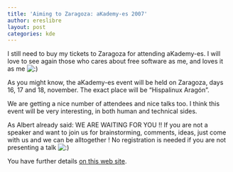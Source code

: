 ```yaml
---
title: 'Aiming to Zaragoza: aKademy-es 2007'
author: ereslibre
layout: post
categories: kde
---
```

I still need to buy my tickets to Zaragoza for attending aKademy-es. I will love to see again those who cares about free software as me, and loves it as me ![:)][1] 

 [1]: http://blog.ereslibre.es/wp-includes/images/smilies/icon_smile.gif

As you might know, the aKademy-es event will be held on Zaragoza, days 16, 17 and 18, november. The exact place will be “Hispalinux Aragón”.

We are getting a nice number of attendees and nice talks too. I think this event will be very interesting, in both human and technical sides.

As Albert already said: WE ARE WAITING FOR YOU !! If you are not a speaker and want to join us for brainstorming, comments, ideas, just come with us and we can be alltogether ! No registration is needed if you are not presenting a talk ![:)][1] 

You have further details [on this web site][2].

 [2]: http://www.ereslibre.es/akademy-es/
